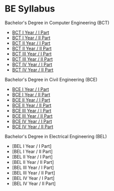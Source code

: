 # BE Syllabus
Bachelor's Degree in Computer Engineering (BCT)
- [BCT I Year / I Part](https://github.com/KCE/Syllabus/blob/master/BCT_I_I.pdf)
- [BCT I Year / II Part](https://github.com/KCE/Syllabus/blob/master/BCT_I_II.pdf)
- [BCT II Year / I Part](https://github.com/KCE/Syllabus/blob/master/BCT_II_I.pdf)
- [BCT II Year / II Part](https://github.com/KCE/Syllabus/blob/master/BCT_II_II.pdf)
- [BCT III Year / I Part](https://github.com/KCE/Syllabus/blob/master/BCT_III_I.pdf)
- [BCT III Year / II Part](https://github.com/KCE/Syllabus/blob/master/BCT_III_II.pdf)
- [BCT IV Year / I Part](https://github.com/KCE/Syllabus/blob/master/BCT_IV_I.pdf)
- [BCT IV Year / II Part](https://github.com/KCE/Syllabus/blob/master/BCT_IV_II.pdf)

Bachelor's Degree in Civil Engineering (BCE)
- [BCE I Year / I Part]()
- [BCE I Year / II Part]()
- [BCE II Year / I Part]()
- [BCE II Year / II Part]()
- [BCE III Year / I Part]()
- [BCE III Year / II Part]()
- [BCE IV Year / I Part]()
- [BCE IV Year / II Part]()

Bachelor's Degree in Electrical Engineering (BEL)
- [BEL I Year / I Part]
- [BEL I Year / II Part]
- [BEL II Year / I Part]
- [BEL II Year / II Part]
- [BEL III Year / I Part]
- [BEL III Year / II Part]
- [BEL IV Year / I Part]
- [BEL IV Year / II Part]

